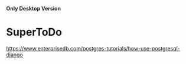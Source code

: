 **Only Desktop Version**

# SuperToDo

https://www.enterprisedb.com/postgres-tutorials/how-use-postgresql-django
